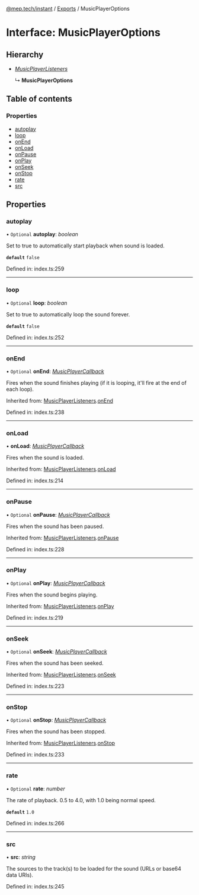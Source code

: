 [@mep.tech/instant](../DOCS.md) / [Exports](../modules.md) / MusicPlayerOptions

# Interface: MusicPlayerOptions

## Hierarchy

* [*MusicPlayerListeners*](musicplayerlisteners.md)

  ↳ **MusicPlayerOptions**

## Table of contents

### Properties

- [autoplay](musicplayeroptions.md#autoplay)
- [loop](musicplayeroptions.md#loop)
- [onEnd](musicplayeroptions.md#onend)
- [onLoad](musicplayeroptions.md#onload)
- [onPause](musicplayeroptions.md#onpause)
- [onPlay](musicplayeroptions.md#onplay)
- [onSeek](musicplayeroptions.md#onseek)
- [onStop](musicplayeroptions.md#onstop)
- [rate](musicplayeroptions.md#rate)
- [src](musicplayeroptions.md#src)

## Properties

### autoplay

• `Optional` **autoplay**: *boolean*

Set to true to automatically start playback when sound is loaded.

**`default`** `false`

Defined in: index.ts:259

___

### loop

• `Optional` **loop**: *boolean*

Set to true to automatically loop the sound forever.

**`default`** `false`

Defined in: index.ts:252

___

### onEnd

• `Optional` **onEnd**: [*MusicPlayerCallback*](../modules.md#musicplayercallback)

Fires when the sound finishes playing (if it is looping, it'll fire at the end of each loop).

Inherited from: [MusicPlayerListeners](musicplayerlisteners.md).[onEnd](musicplayerlisteners.md#onend)

Defined in: index.ts:238

___

### onLoad

• **onLoad**: [*MusicPlayerCallback*](../modules.md#musicplayercallback)

Fires when the sound is loaded.

Inherited from: [MusicPlayerListeners](musicplayerlisteners.md).[onLoad](musicplayerlisteners.md#onload)

Defined in: index.ts:214

___

### onPause

• `Optional` **onPause**: [*MusicPlayerCallback*](../modules.md#musicplayercallback)

Fires when the sound has been paused.

Inherited from: [MusicPlayerListeners](musicplayerlisteners.md).[onPause](musicplayerlisteners.md#onpause)

Defined in: index.ts:228

___

### onPlay

• `Optional` **onPlay**: [*MusicPlayerCallback*](../modules.md#musicplayercallback)

Fires when the sound begins playing.

Inherited from: [MusicPlayerListeners](musicplayerlisteners.md).[onPlay](musicplayerlisteners.md#onplay)

Defined in: index.ts:219

___

### onSeek

• `Optional` **onSeek**: [*MusicPlayerCallback*](../modules.md#musicplayercallback)

Fires when the sound has been seeked.

Inherited from: [MusicPlayerListeners](musicplayerlisteners.md).[onSeek](musicplayerlisteners.md#onseek)

Defined in: index.ts:223

___

### onStop

• `Optional` **onStop**: [*MusicPlayerCallback*](../modules.md#musicplayercallback)

Fires when the sound has been stopped.

Inherited from: [MusicPlayerListeners](musicplayerlisteners.md).[onStop](musicplayerlisteners.md#onstop)

Defined in: index.ts:233

___

### rate

• `Optional` **rate**: *number*

The rate of playback. 0.5 to 4.0, with 1.0 being normal speed.

**`default`** `1.0`

Defined in: index.ts:266

___

### src

• **src**: *string*

The sources to the track(s) to be loaded for the sound (URLs or base64 data URIs).

Defined in: index.ts:245
